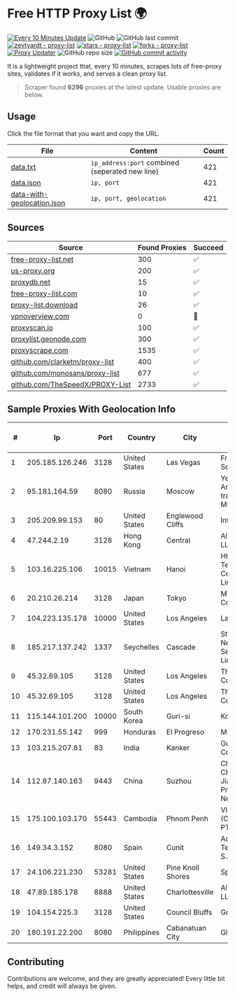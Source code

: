
# Free HTTP Proxy List 🌍

[![Every 10 Minutes Update](https://github.com/mertguvencli/http-proxy-list/actions/workflows/main.yml/badge.svg?branch=main)](https://github.com/mertguvencli/http-proxy-list/actions/workflows/main.yml)
![GitHub](https://img.shields.io/github/license/mertguvencli/http-proxy-list)
![GitHub last commit](https://img.shields.io/github/last-commit/mertguvencli/http-proxy-list)
[![zevtyardt - proxy-list](https://img.shields.io/static/v1?label=zevtyardt&message=proxy-list&color=blue&logo=github)](https://github.com/zevtyardt/proxy-list "Go to GitHub repo")
[![stars - proxy-list](https://img.shields.io/github/stars/zevtyardt/proxy-list?style=social)](https://github.com/zevtyardt/proxy-list)
[![forks - proxy-list](https://img.shields.io/github/forks/zevtyardt/proxy-list?style=social)](https://github.com/zevtyardt/proxy-list)
[![Proxy Updater](https://github.com/zevtyardt/proxy-list/workflows/Proxy%20Updater/badge.svg)](https://github.com/zevtyardt/proxy-list/actions?query=workflow:"Proxy+Updater")
![GitHub repo size](https://img.shields.io/github/repo-size/zevtyardt/proxy-list)
[![GitHub commit activity](https://img.shields.io/github/commit-activity/m/zevtyardt/proxy-list?logo=commits)](https://github.com/zevtyardt/proxy-list/commits/main)

It is a lightweight project that, every 10 minutes, scrapes lots of free-proxy sites, validates if it works, and serves a clean proxy list.

> Scraper found **6296** proxies at the latest update. Usable proxies are below.

## Usage

Click the file format that you want and copy the URL.

|File|Content|Count|
|----|-------|-----|
|[data.txt](https://raw.githubusercontent.com/mertguvencli/http-proxy-list/main/proxy-list/data.txt)|`ip_address:port` combined (seperated new line)|421|
|[data.json](https://raw.githubusercontent.com/mertguvencli/http-proxy-list/main/proxy-list/data.json)|`ip, port`|421|
|[data-with-geolocation.json](https://raw.githubusercontent.com/mertguvencli/http-proxy-list/main/proxy-list/data-with-geolocation.json)|`ip, port, geolocation`|421|

## Sources

|Source|Found Proxies|Succeed|
|------|-------------|-------|
|[free-proxy-list.net](https://free-proxy-list.net)|300|✅|
|[us-proxy.org](https://www.us-proxy.org)|200|✅|
|[proxydb.net](http://proxydb.net)|15|✅|
|[free-proxy-list.com](https://free-proxy-list.com/?page=&port=&type%5B%5D=http&type%5B%5D=https&up_time=0&search=Search)|10|✅|
|[proxy-list.download](https://www.proxy-list.download/HTTP)|26|✅|
|[vpnoverview.com](https://vpnoverview.com/privacy/anonymous-browsing/free-proxy-servers)|0|🚫|
|[proxyscan.io](https://www.proxyscan.io)|100|✅|
|[proxylist.geonode.com](https://proxylist.geonode.com/api/proxy-list?limit=300&page=1&sort_by=lastChecked&sort_type=desc&protocols=http,https)|300|✅|
|[proxyscrape.com](https://api.proxyscrape.com/v2/?request=displayproxies&protocol=http&timeout=10000&country=all&ssl=all&anonymity=all)|1535|✅|
|[github.com/clarketm/proxy-list](https://raw.githubusercontent.com/clarketm/proxy-list/master/proxy-list-raw.txt)|400|✅|
|[github.com/monosans/proxy-list](https://raw.githubusercontent.com/monosans/proxy-list/main/proxies/http.txt)|677|✅|
|[github.com/TheSpeedX/PROXY-List](https://raw.githubusercontent.com/TheSpeedX/PROXY-List/master/http.txt)|2733|✅|


## Sample Proxies With Geolocation Info

|#|Ip|Port|Country|City|Internet Service Provider|
|-|--|----|-------|----|-------------------------|
|1|205.185.126.246|3128|United States|Las Vegas|FranTech Solutions|
|2|95.181.164.59|8080|Russia|Moscow|Yegor Andreevich trading as FLP Miglovets|
|3|205.209.99.153|80|United States|Englewood Cliffs|Interserver, Inc|
|4|47.244.2.19|3128|Hong Kong|Central|Alibaba.com LLC|
|5|103.16.225.106|10015|Vietnam|Hanoi|Httvserver Technology Company Limited|
|6|20.210.26.214|3128|Japan|Tokyo|Microsoft Corporation|
|7|104.223.135.178|10000|United States|Los Angeles|LayerHost|
|8|185.217.137.242|1337|Seychelles|Cascade|Stallion Network Services Limited|
|9|45.32.69.105|3128|United States|Los Angeles|The Constant Company|
|10|45.32.69.105|3128|United States|Los Angeles|The Constant Company|
|11|115.144.101.200|10000|South Korea|Guri-si|Korea Telecom|
|12|170.231.55.142|999|Honduras|El Progreso|METRONET|
|13|103.215.207.81|83|India|Kanker|Gurudev Communication|
|14|112.87.140.163|9443|China|Suzhou|China Unicom CHINA169 Jiangsu Province Network|
|15|175.100.103.170|55443|Cambodia|Phnom Penh|VIETTEL (CAMBODIA) PTE., LTD|
|16|149.34.3.152|8080|Spain|Cunit|Adamo Telecom Iberia S.A.|
|17|24.106.221.230|53281|United States|Pine Knoll Shores|Spectrum|
|18|47.89.185.178|8888|United States|Charlottesville|Alibaba.com LLC|
|19|104.154.225.3|3128|United States|Council Bluffs|Google LLC|
|20|180.191.22.200|8080|Philippines|Cabanatuan City|Globe Telecom|



## Contributing

Contributions are welcome, and they are greatly appreciated! Every
little bit helps, and credit will always be given.

